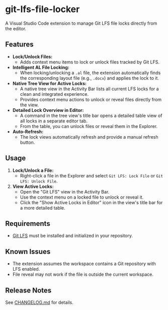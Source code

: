# git-lfs-file-locker

A Visual Studio Code extension to manage Git LFS file locks directly from the editor.

## Features

- **Lock/Unlock Files:**
  - Adds context menu items to lock or unlock files tracked by Git LFS.
- **Intelligent AL File Locking:**
  - When locking/unlocking a `.al` file, the extension automatically finds the corresponding layout file (e.g., `.docx`) and applies the lock to it.
- **Native Tree View for Active Locks:**
  - A native tree view in the Activity Bar lists all current LFS locks for a clean and integrated experience.
  - Provides context menu actions to unlock or reveal files directly from the view.
- **Detailed Lock Overview in Editor:**
  - A command in the tree view's title bar opens a detailed table view of all locks in a separate editor tab.
  - From the table, you can unlock files or reveal them in the Explorer.
- **Auto-Refresh:**
  - The lock views automatically refresh and provide a manual refresh button.

## Usage

1. **Lock/Unlock a File:**
   - Right-click a file in the Explorer and select `Git LFS: Lock File` or `Git LFS: Unlock File`.
2. **View Active Locks:**
   - Open the "Git LFS" view in the Activity Bar.
   - Use the context menu on a locked file to unlock or reveal it.
   - Click the "Show Active Locks in Editor" icon in the view's title bar for a more detailed table.

## Requirements
- [Git LFS](https://git-lfs.github.com/) must be installed and initialized in your repository.

## Known Issues
- The extension assumes the workspace contains a Git repository with LFS enabled.
- File reveal may not work if the file is outside the current workspace.

## Release Notes
See [CHANGELOG.md](./CHANGELOG.md) for details.
